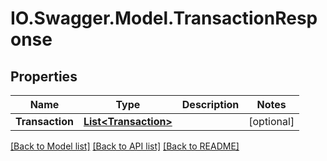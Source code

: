 # IO.Swagger.Model.TransactionResponse
## Properties

Name | Type | Description | Notes
------------ | ------------- | ------------- | -------------
**Transaction** | [**List&lt;Transaction&gt;**](Transaction.md) |  | [optional] 

[[Back to Model list]](../README.md#documentation-for-models) [[Back to API list]](../README.md#documentation-for-api-endpoints) [[Back to README]](../README.md)

